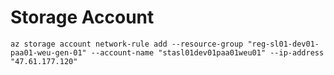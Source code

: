 # Storage Account

`az storage account network-rule add --resource-group "reg-sl01-dev01-paa01-weu-gen-01" --account-name "stasl01dev01paa01weu01" --ip-address "47.61.177.120"`
